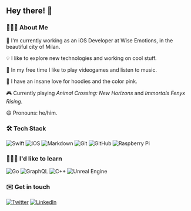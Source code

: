 ## Hey there! 👋

### 👨🏻‍💻 About Me
📱 I'm currently working as an iOS Developer at Wise Emotions, in the beautiful city of Milan.

💡 I like to explore new technologies and working on cool stuff.

🧩 In my free time I like to play videogames and listen to music.

🌸 I have an insane love for hoodies and the color pink.

🎮 Currently playing *Animal Crossing: New Horizons* and *Immortals Fenyx Rising*.

😄 Pronouns: he/him.

### 🛠 Tech Stack

<img alt="Swift" src="https://img.shields.io/badge/swift-%23FA7343.svg?&style=for-the-badge&logo=swift&logoColor=white"/> <img alt="IOS" src="https://img.shields.io/badge/iOS-000000?style=for-the-badge&logo=ios&logoColor=white"> <img alt="Markdown" src="https://img.shields.io/badge/markdown-%23000000.svg?&style=for-the-badge&logo=markdown&logoColor=white"/> <img alt="Git" src="https://img.shields.io/badge/git%20-%23F05033.svg?&style=for-the-badge&logo=git&logoColor=white"/> <img alt="GitHub" src="https://img.shields.io/badge/github%20-%23121011.svg?&style=for-the-badge&logo=github&logoColor=white"/> <img alt="Raspberry Pi" src="https://img.shields.io/badge/-Raspberry%20Pi-C51A4A?style=for-the-badge&logo=Raspberry-Pi"/>

### 🙇🏻‍♂️ I'd like to learn

<img alt="Go" src="https://img.shields.io/badge/go-%2300ADD8.svg?&style=for-the-badge&logo=go&logoColor=white"/> <img alt="GraphQL" src="https://img.shields.io/badge/-GraphQL-E10098?style=for-the-badge&logo=graphql"/> <img alt="C++" src="https://img.shields.io/badge/c++%20-%2300599C.svg?&style=for-the-badge&logo=c%2B%2B&ogoColor=white"/> <img alt="Unreal Engine" src="https://img.shields.io/badge/unreal%20engine%20-%23313131.svg?&style=for-the-badge&logo=unreal%20engine&logoColor=white"/>

### ✉️ Get in touch
[<img alt="Twitter" src="https://img.shields.io/badge/gaetanomatonti%20-%231DA1F2.svg?&style=for-the-badge&logo=Twitter&logoColor=white"/>](https://twitter.com/gaetanomatonti)
[<img alt="LinkedIn" src="https://img.shields.io/badge/gaetano%20matonti%20-%230077B5.svg?&style=for-the-badge&logo=linkedin&logoColor=white"/>](https://linkedin.com/in/gaetanomatonti)

